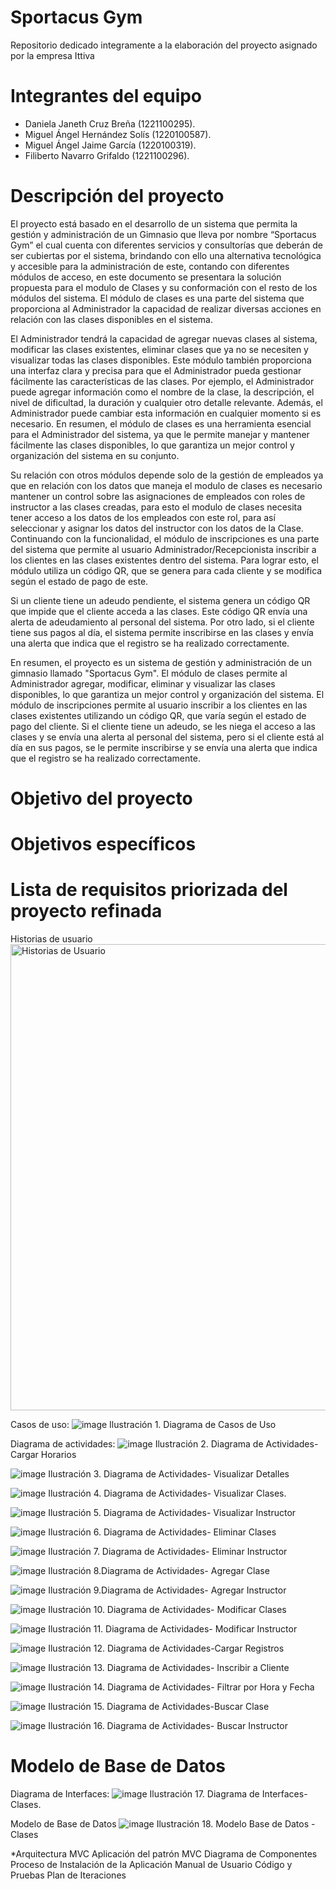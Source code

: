 # Sportacus Gym
Repositorio dedicado integramente a la elaboración del proyecto asignado por la empresa Ittiva

# Integrantes del equipo
- Daniela Janeth Cruz Breña	(1221100295).
- Miguel Ángel Hernández Solís (1220100587).
- Miguel Ángel Jaime García (1220100319).
- Filiberto Navarro Grifaldo (1221100296).  

# Descripción del proyecto

El proyecto está basado en el desarrollo de un sistema que permita la gestión y administración de un Gimnasio que lleva por nombre “Sportacus Gym” el cual cuenta con diferentes servicios y consultorías que deberán de ser cubiertas por el sistema, brindando con ello una alternativa tecnológica y accesible para la administración de este, contando con diferentes módulos de acceso, en este documento se presentara la solución propuesta para el modulo de Clases y su conformación con el resto de los módulos del sistema. El módulo de clases es una parte del sistema que proporciona al Administrador la capacidad de realizar diversas acciones en relación con las clases disponibles en el sistema. 

El Administrador tendrá la capacidad de agregar nuevas clases al sistema, modificar las clases existentes, eliminar clases que ya no se necesiten y visualizar todas las clases disponibles. Este módulo también proporciona una interfaz clara y precisa para que el Administrador pueda gestionar fácilmente las características de las clases. Por ejemplo, el Administrador puede agregar información como el nombre de la clase, la descripción, el nivel de dificultad, la duración y cualquier otro detalle relevante. Además, el Administrador puede cambiar esta información en cualquier momento si es necesario. En resumen, el módulo de clases es una herramienta esencial para el Administrador del sistema, ya que le permite manejar y mantener fácilmente las clases disponibles, lo que garantiza un mejor control y organización del sistema en su conjunto.


Su relación con otros módulos depende solo de la gestión de empleados ya que en relación con los datos que maneja el modulo de clases es necesario mantener un control sobre las asignaciones de empleados con roles de instructor a las clases creadas, para esto el modulo de clases necesita tener acceso a los datos de los empleados con este rol, para así seleccionar y asignar los datos del instructor con los datos de la Clase.
Continuando con la funcionalidad, el módulo de inscripciones es una parte del sistema que permite al usuario Administrador/Recepcionista inscribir a los clientes en las clases existentes dentro del sistema. Para lograr esto, el módulo utiliza un código QR, que se genera para cada cliente y se modifica según el estado de pago de este.


Si un cliente tiene un adeudo pendiente, el sistema genera un código QR que impide que el cliente acceda a las clases. Este código QR envía una alerta de adeudamiento al personal del sistema. Por otro lado, si el cliente tiene sus pagos al día, el sistema permite inscribirse en las clases y envía una alerta que indica que el registro se ha realizado correctamente.


En resumen, el proyecto es un sistema de gestión y administración de un gimnasio llamado "Sportacus Gym". El módulo de clases permite al Administrador agregar, modificar, eliminar y visualizar las clases disponibles, lo que garantiza un mejor control y organización del sistema. El módulo de inscripciones permite al usuario inscribir a los clientes en las clases existentes utilizando un código QR, que varía según el estado de pago del cliente. Si el cliente tiene un adeudo, se les niega el acceso a las clases y se envía una alerta al personal del sistema, pero si el cliente está al día en sus pagos, se le permite inscribirse y se envía una alerta que indica que el registro se ha realizado correctamente.


# Objetivo del proyecto

# Objetivos específicos

# Lista de requisitos priorizada del proyecto refinada
Historias de usuario
<img width="746" alt="Historias de Usuario" src="https://user-images.githubusercontent.com/123588416/229188068-267446b9-6d48-42de-8e61-74f339d520ba.PNG">

Casos de uso:
![image](https://user-images.githubusercontent.com/123588416/229188250-38e8fe23-1850-4bbc-bdda-e8efd0fc65de.png)
Ilustración 1. Diagrama de Casos de Uso

Diagrama de actividades:
![image](https://user-images.githubusercontent.com/123588416/229188338-e4f07879-9c93-4ede-b5b5-2bb7773ee94e.png)
Ilustración 2. Diagrama de Actividades-Cargar Horarios	

![image](https://user-images.githubusercontent.com/123588416/229188457-05454914-53f5-4643-80f9-088a4830ad70.png)
Ilustración 3. Diagrama de Actividades- Visualizar Detalles

![image](https://user-images.githubusercontent.com/123588416/229188494-6108f913-b2eb-4484-b135-6b13db204929.png)
Ilustración 4. Diagrama de Actividades- Visualizar Clases.

![image](https://user-images.githubusercontent.com/123588416/229188528-1aa6df21-9ee6-4e36-ad23-e706ddaeafbc.png)
Ilustración 5. Diagrama de Actividades- Visualizar Instructor

![image](https://user-images.githubusercontent.com/123588416/229188565-a4ecfa5d-5daf-4582-89ce-a1a67a302953.png)
Ilustración 6. Diagrama de Actividades- Eliminar Clases

![image](https://user-images.githubusercontent.com/123588416/229188604-cec897f4-ddc4-4b7c-8a09-ce2e37405466.png)
Ilustración 7. Diagrama de Actividades- Eliminar Instructor

![image](https://user-images.githubusercontent.com/123588416/229188639-15ece435-94dc-4fa5-8b7a-5d20c1313d53.png)
Ilustración 8.Diagrama de Actividades- Agregar Clase

![image](https://user-images.githubusercontent.com/123588416/229188710-259bd10e-29b5-45d8-b702-49bc0feb7434.png)
Ilustración 9.Diagrama de Actividades- Agregar Instructor

![image](https://user-images.githubusercontent.com/123588416/229188758-be0b96bb-44cb-40be-8737-a20ed8ac8873.png)
Ilustración 10. Diagrama de Actividades- Modificar Clases

![image](https://user-images.githubusercontent.com/123588416/229188853-d8cb15f4-c8d8-42a7-9458-10e6ca8bde85.png)
Ilustración 11. Diagrama de Actividades- Modificar Instructor

![image](https://user-images.githubusercontent.com/123588416/229188894-bf181a6e-f7e4-4259-821c-85374947074f.png)
Ilustración 12. Diagrama de Actividades-Cargar Registros

![image](https://user-images.githubusercontent.com/123588416/229188924-cc924a4c-553b-4853-8861-50d30a16bb41.png)
Ilustración 13. Diagrama de Actividades- Inscribir a Cliente

![image](https://user-images.githubusercontent.com/123588416/229188964-4cf90bd3-7d7b-450b-abca-84bc18d86960.png)
Ilustración 14. Diagrama de Actividades- Filtrar por Hora y Fecha

![image](https://user-images.githubusercontent.com/123588416/229188994-d919c8ab-e7f7-428c-a886-efc887e290c9.png)
Ilustración 15. Diagrama de Actividades-Buscar Clase

![image](https://user-images.githubusercontent.com/123588416/229189022-d793309e-2f83-4c64-b5f7-9570981ab374.png)
Ilustración 16. Diagrama de Actividades- Buscar Instructor

# Modelo de Base de Datos
Diagrama de Interfaces: 
![image](https://user-images.githubusercontent.com/123588416/229189114-a24203a5-2010-4442-936e-73d4e4ad6ea0.png)
Ilustración 17. Diagrama de Interfaces-Clases.

Modelo de Base de Datos 
![image](https://user-images.githubusercontent.com/123588416/229189155-895dc007-4b78-41c2-b816-2b84b920ba99.png)
Ilustración 18. Modelo Base de Datos -Clases

*Arquitectura MVC
Aplicación del patrón MVC
Diagrama de Componentes
Proceso de Instalación de la Aplicación
Manual de Usuario
Código y Pruebas
Plan de Iteraciones 

